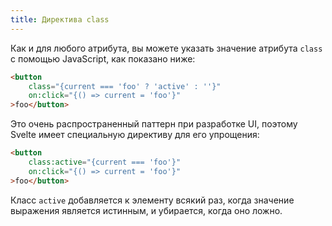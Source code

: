 ```yaml
---
title: Директива class
---
```


Как и для любого атрибута, вы можете указать значение атрибута `class` с помощью JavaScript, как показано ниже:

```html
<button
	class="{current === 'foo' ? 'active' : ''}"
	on:click="{() => current = 'foo'}"
>foo</button>
```

Это очень распространенный паттерн при разработке UI, поэтому Svelte имеет специальную директиву для его упрощения:

```html
<button
	class:active="{current === 'foo'}"
	on:click="{() => current = 'foo'}"
>foo</button>
```

Класс `active` добавляется к элементу всякий раз, когда значение выражения является истинным, и убирается, когда оно ложно.
